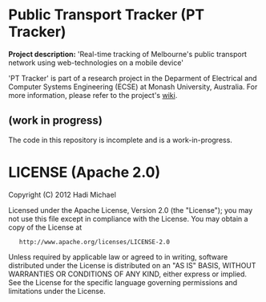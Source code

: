 Public Transport Tracker (PT Tracker)
===============
**Project description:** 'Real-time tracking of Melbourne's public transport network using web-technologies on a mobile device'

'PT Tracker' is part of a research project in the Deparment of Electrical and Computer Systems Engineering (ECSE) at Monash University, Australia. For more information, please refer to the project's [wiki](https://github.com/hadimichael/PT-Tracker/wiki "Wiki").

(work in progress)
---------------
The code in this repository is incomplete and is a work-in-progress.


LICENSE (Apache 2.0)
===============
Copyright (C) 2012 Hadi Michael

   Licensed under the Apache License, Version 2.0 (the "License");
   you may not use this file except in compliance with the License.
   You may obtain a copy of the License at

       http://www.apache.org/licenses/LICENSE-2.0

   Unless required by applicable law or agreed to in writing, software
   distributed under the License is distributed on an "AS IS" BASIS,
   WITHOUT WARRANTIES OR CONDITIONS OF ANY KIND, either express or implied.
   See the License for the specific language governing permissions and
   limitations under the License.